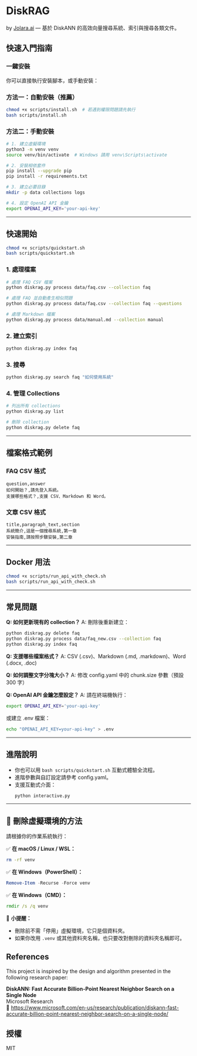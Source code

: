 # DiskRAG

by [Jolara.ai](https://github.com/Jolara-ai) — 基於 DiskANN 的高效向量搜尋系統、索引與搜尋各類文件。


## 快速入門指南

### 一鍵安裝

你可以直接執行安裝腳本，或手動安裝：

### 方法一：自動安裝（推薦）
```bash
chmod +x scripts/install.sh  # 若遇到權限問題請先執行
bash scripts/install.sh
```

### 方法二：手動安裝
```bash
# 1. 建立虛擬環境
python3 -m venv venv
source venv/bin/activate  # Windows 請用 venv\Scripts\activate

# 2. 安裝相依套件
pip install --upgrade pip
pip install -r requirements.txt

# 3. 建立必要目錄
mkdir -p data collections logs

# 4. 設定 OpenAI API 金鑰
export OPENAI_API_KEY='your-api-key'
```

---
## 快速開始

```bash
chmod +x scripts/quickstart.sh
bash scripts/quickstart.sh
```


### 1. 處理檔案

```bash
# 處理 FAQ CSV 檔案
python diskrag.py process data/faq.csv --collection faq

# 處理 FAQ 並自動產生相似問題
python diskrag.py process data/faq.csv --collection faq --questions

# 處理 Markdown 檔案
python diskrag.py process data/manual.md --collection manual
```

### 2. 建立索引
```bash
python diskrag.py index faq
```

### 3. 搜尋
```bash
python diskrag.py search faq "如何使用系統"
```

### 4. 管理 Collections
```bash
# 列出所有 collections
python diskrag.py list

# 刪除 collection
python diskrag.py delete faq
```

---

## 檔案格式範例

### FAQ CSV 格式
```csv
question,answer
如何開始？,請先登入系統。
支援哪些格式？,支援 CSV、Markdown 和 Word。
```

### 文章 CSV 格式
```csv
title,paragraph_text,section
系統簡介,這是一個搜尋系統,第一章
安裝指南,請按照步驟安裝,第二章
```

---

## Docker 用法

```bash
chmod +x scripts/run_api_with_check.sh
bash scripts/run_api_with_check.sh
```

---

## 常見問題

**Q: 如何更新現有的 collection？**
A: 刪除後重新建立：
```bash
python diskrag.py delete faq
python diskrag.py process data/faq_new.csv --collection faq
python diskrag.py index faq
```

**Q: 支援哪些檔案格式？**
A: CSV (.csv)、Markdown (.md, .markdown)、Word (.docx, .doc)

**Q: 如何調整文字分塊大小？**
A: 修改 config.yaml 中的 chunk.size 參數（預設 300 字）

**Q: OpenAI API 金鑰怎麼設定？**
A: 請在終端機執行：
```bash
export OPENAI_API_KEY='your-api-key'
```
或建立 .env 檔案：
```bash
echo "OPENAI_API_KEY=your-api-key" > .env
```

---

## 進階說明

- 你也可以用 `bash scripts/quickstart.sh` 互動式體驗全流程。
- 進階參數與自訂設定請參考 config.yaml。
- 支援互動式介面：
  ```bash
  python interactive.py
  ```

---

## 🧹 刪除虛擬環境的方法

請根據你的作業系統執行：

✅ **在 macOS / Linux / WSL：**
```bash
rm -rf venv
```

✅ **在 Windows（PowerShell）：**
```powershell
Remove-Item -Recurse -Force venv
```

✅ **在 Windows（CMD）：**
```cmd
rmdir /s /q venv
```

🔐 **小提醒：**
- 刪除前不需「停用」虛擬環境，它只是個資料夾。
- 如果你改用 `.venv` 或其他資料夾名稱，也只要改對刪除的資料夾名稱即可。

## References

This project is inspired by the design and algorithm presented in the following research paper:

**DiskANN: Fast Accurate Billion-Point Nearest Neighbor Search on a Single Node**  
Microsoft Research  
🔗 https://www.microsoft.com/en-us/research/publication/diskann-fast-accurate-billion-point-nearest-neighbor-search-on-a-single-node/


## 授權

MIT
